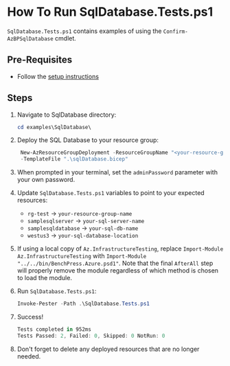 # How To Run SqlDatabase.Tests.ps1

`SqlDatabase.Tests.ps1` contains examples of using the `Confirm-AzBPSqlDatabase` cmdlet.

## Pre-Requisites

- Follow the [setup instructions](../README.md)

## Steps

1. Navigate to SqlDatabase directory:

   ```Powershell
   cd examples\SqlDatabase\
   ```

1. Deploy the SQL Database to your resource group:

   ```Powershell
    New-AzResourceGroupDeployment -ResourceGroupName "<your-resource-group-name>"`
    -TemplateFile ".\sqlDatabase.bicep"
   ```

1. When prompted in your terminal, set the `adminPassword` parameter with your own password.

1. Update `SqlDatabase.Tests.ps1` variables to point to your expected resources:

   - `rg-test`           -> `your-resource-group-name`
   - `samplesqlserver`   -> `your-sql-server-name`
   - `samplesqldatabase` -> `your-sql-db-name`
   - `westus3`           -> `your-sql-database-location`

1. If using a local copy of `Az.InfrastructureTesting`, replace `Import-Module Az.InfrastructureTesting` with
`Import-Module "../../bin/BenchPress.Azure.psd1"`. Note that the final `AfterAll` step will properly remove the module
regardless of which method is chosen to load the module.

1. Run `SqlDatabase.Tests.ps1`:

   ```Powershell
   Invoke-Pester -Path .\SqlDatabase.Tests.ps1
   ```

1. Success!

   ```Powershell
   Tests completed in 952ms
   Tests Passed: 2, Failed: 0, Skipped: 0 NotRun: 0
   ```

1. Don't forget to delete any deployed resources that are no longer needed.
